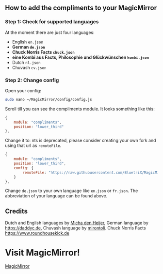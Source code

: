 ## How to add the compliments to your MagicMirror
### Step 1: Check for supported languages
At the moment there are just four languages: 
- English ```en.json``` 
- **German ```de.json```**
- **Chuck Norris Facts ```chuck.json```**
- **eine Kombi aus Facts, Philosophie und Glückwünschen ```kombi.json```**
- Dutch ```nl.json```
- Chuvash ```cv.json```

### Step 2: Change config
Open your config:
```bash
sudo nano ~/MagicMirror/config/config.js
```
Scroll till you can see the compliments module. It looks something like this:
```javascript
{
    module: "compliments",
    position: "lower_third"
},
```
Change it to:
nts is deprecated, please consider creating your own fork and using that url as ```remoteFile```.
```javascript
{
    module: "compliments",
    position: "lower_third",
    config: {
        remoteFile: "https://raw.githubusercontent.com/BluetriX/MagicMirrorCompliments/main/de.json"
    }
},
```
Change ```de.json``` to your own language like ```en.json``` or ```fr.json```. The abbreviation of your language can be found above.

## Credits
Dutch and English languages by [Micha den Heijer](https://github.com/michadenheijer), 
German language by https://daddyc.de,
Chuvash language by [mirontoli](https://github.com/mirontoli).
Chuck Norris Facts https://www.roundhousekick.de
# Visit MagicMirror!
[MagicMirror](https://github.com/MichMich/MagicMirror)
